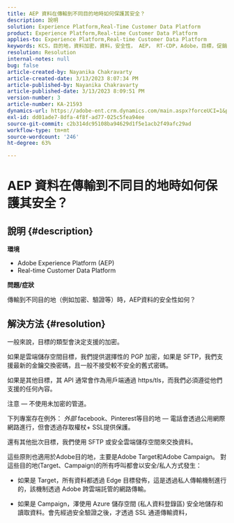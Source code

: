 ```yaml
---
title: AEP 資料在傳輸到不同目的地時如何保護其安全？
description: 說明
solution: Experience Platform,Real-Time Customer Data Platform
product: Experience Platform,Real-time Customer Data Platform
applies-to: Experience Platform,Real-time Customer Data Platform
keywords: KCS，目的地，資料加密，資料，安全性， AEP， RT-CDP，Adobe，目標，促銷活動
resolution: Resolution
internal-notes: null
bug: false
article-created-by: Nayanika Chakravarty
article-created-date: 3/13/2023 8:07:34 PM
article-published-by: Nayanika Chakravarty
article-published-date: 3/13/2023 8:09:51 PM
version-number: 3
article-number: KA-21593
dynamics-url: https://adobe-ent.crm.dynamics.com/main.aspx?forceUCI=1&pagetype=entityrecord&etn=knowledgearticle&id=702212af-dac1-ed11-83ff-6045bd0065b6
exl-id: dd01ade7-8dfa-4f8f-ad77-025c5fea94ee
source-git-commit: c2b314dc95108ba94629d1f5e1acb2f49afc29ad
workflow-type: tm+mt
source-wordcount: '246'
ht-degree: 63%

---
```


# AEP 資料在傳輸到不同目的地時如何保護其安全？

## 說明 {#description}


<b>環境</b>

- Adobe Experience Platform (AEP)
- Real-time Customer Data Platform


<b>問題/症狀</b>

傳輸到不同目的地（例如加密、驗證等）時，AEP資料的安全性如何？


## 解決方法 {#resolution}


一般來說，目標的類型會決定支援的加密。

如果是雲端儲存空間目標，我們提供選擇性的 PGP 加密，如果是 SFTP，我們支援最新的金鑰交換密碼，且一般不接受較不安全的舊式密碼。

如果是其他目標，其 API 通常會作為用戶端通過 https/tls，而我們必須遵從他們支援的任何內容。

注意 — 不使用未加密的管道。

下列專案存在例外： *外部* facebook、Pinterest等目的地  — 電話會透過公用網際網路進行，但會透過存取權杖+ SSL提供保護。

還有其他批次目標，我們使用 SFTP 或安全雲端儲存空間來交換資料。



這些原則也適用於Adobe目的地，主要是Adobe Target和Adobe Campaign。 對這些目的地(Target、Campaign)的所有呼叫都會以安全/私人方式發生：

- 如果是 Target，所有資料都透過 Edge 目標發佈，這是透過私人傳輸機制進行的，該機制透過 Adobe 跨雲端託管的網路傳輸。

- 如果是 Campaign，澤使用 Azure 儲存空間 (私人資料登錄區) 安全地儲存和讀取資料。會先經過安全驗證之後，才透過 SSL 通道傳輸資料，
